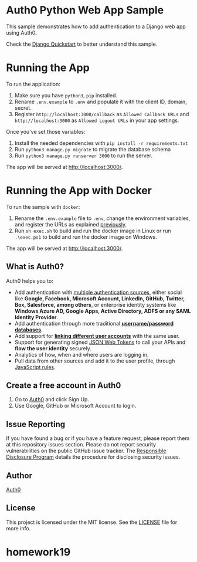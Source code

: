 # Auth0 Python Web App Sample

This sample demonstrates how to add authentication to a Django web app using Auth0.

Check the [Django Quickstart](https://auth0.com/docs/quickstart/webapp/django) to better understand this sample.

# Running the App

To run the application:

1. Make sure you have `python3`, `pip` installed.
2. Rename `.env.example` to `.env` and populate it with the client ID, domain, secret.
3. Register `http://localhost:3000/callback` as `Allowed Callback URLs` and `http://localhost:3000` as `Allowed Logout URLs` in your app settings.

Once you've set those variables:

1. Install the needed dependencies with `pip install -r requirements.txt`
2. Run `python3 manage.py migrate` to migrate the database schema
3. Run `python3 manage.py runserver 3000` to run the server.

The app will be served at [http://localhost:3000/](http://localhost:3000/).

# Running the App with Docker

To run the sample with `docker`:

1. Rename the `.env.example` file to `.env`, change the environment variables, and register the URLs as explained [previously](#running-the-app).
2. Run `sh exec.sh` to build and run the docker image in Linux or run `.\exec.ps1` to build and run the docker image on Windows.

The app will be served at [http://localhost:3000/](http://localhost:3000/).

## What is Auth0?

Auth0 helps you to:

* Add authentication with [multiple authentication sources](https://docs.auth0.com/identityproviders), either social like **Google, Facebook, Microsoft Account, LinkedIn, GitHub, Twitter, Box, Salesforce, among others**, or enterprise identity systems like **Windows Azure AD, Google Apps, Active Directory, ADFS or any SAML Identity Provider**.
* Add authentication through more traditional
**[username/password databases](https://docs.auth0.com/mysql-connection-tutorial)**.
* Add support for **[linking different user accounts](https://docs.auth0.com/link-accounts)** with the same user.
* Support for generating signed [JSON Web Tokens](https://docs.auth0.com/jwt) to call your APIs and
**flow the user identity** securely.
* Analytics of how, when and where users are logging in.
* Pull data from other sources and add it to the user profile, through [JavaScript rules](https://docs.auth0.com/rules).

## Create a free account in Auth0

1. Go to [Auth0](https://auth0.com) and click Sign Up.
2. Use Google, GitHub or Microsoft Account to login.

## Issue Reporting

If you have found a bug or if you have a feature request, please report them at this repository issues section. Please do not report security vulnerabilities on the public GitHub issue tracker. The [Responsible Disclosure Program](https://auth0.com/whitehat) details the procedure for disclosing security issues.

## Author

[Auth0](https://auth0.com)

## License

This project is licensed under the MIT license. See the [LICENSE](LICENSE) file for more info.
# homework19
